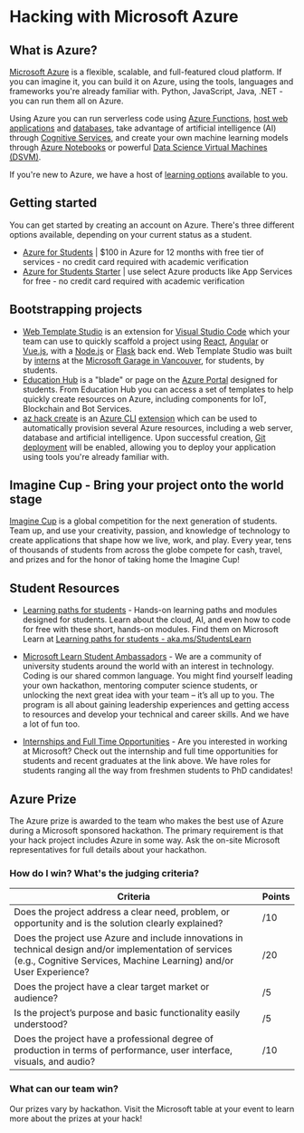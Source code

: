 # Hacking with Microsoft Azure

## What is Azure?

[Microsoft Azure](https://azure.microsoft.com/free/students/?WT.mc_id=hackwithazure-hackathon-cxa) is a flexible, scalable, and full-featured cloud platform. If you can imagine it, you can build it on Azure, using the tools, languages and frameworks you're already familiar with. Python, JavaScript, Java, .NET - you can run them all on Azure.

Using Azure you can run serverless code using [Azure Functions](https://azure.microsoft.com/services/functions/?WT.mc_id=hackwithazure-hackathon-cxa), [host web applications](https://azure.microsoft.com/services/app-service/?WT.mc_id=hackwithazure-hackathon-cxa) and [databases](https://azure.microsoft.com/product-categories/databases/?WT.mc_id=hackwithazure-hackathon-cxa), take advantage of artificial intelligence (AI) through [Cognitive Services](https://azure.microsoft.com/services/cognitive-services/?WT.mc_id=hackwithazure-hackathon-cxa), and create your own machine learning models through [Azure Notebooks](https://notebooks.azure.com/) or powerful [Data Science Virtual Machines (DSVM)](https://azure.microsoft.com/services/virtual-machines/data-science-virtual-machines/?WT.mc_id=hackwithazure-hackathon-cxa).

If you're new to Azure, we have a host of [learning options](./workshops/README.md) available to you.

## Getting started

You can get started by creating an account on Azure. There's three different options available, depending on your current status as a student.

- [Azure for Students](https://azure.microsoft.com/free/students/?WT.mc_id=hackwithazure-hackathon-cxa) | $100 in Azure for 12 months with free tier of services - no credit card required with academic verification
- [Azure for Students Starter](https://azure.microsoft.com/free/students-starter-faq/?WT.mc_id=hackwithazure-hackathon-cxa) | use select Azure products like App Services for free - no credit card required with academic verification

## Bootstrapping projects

- [Web Template Studio](https://github.com/microsoft/WebTemplateStudio/blob/dev/docs/install.md) is an extension for [Visual Studio Code](https://code.visualstudio.com/) which your team can use to quickly scaffold a project using [React](https://reactjs.org/), [Angular](https://angular.io/) or [Vue.js](https://vuejs.org/), with a [Node.js](https://nodejs.org) or [Flask](https://flask.palletsprojects.com/) back end. Web Template Studio was built by [interns](https://mcec.microsoft.ca/internships/) at the [Microsoft Garage in Vancouver](https://www.microsoft.com/garage/about/), for students, by students.
- [Education Hub](https://portal.azure.com/#blade/Microsoft_Azure_Education/EducationMenuBlade/overview) is a "blade" or page on the [Azure Portal](https://portal.azure.com) designed for students. From Education Hub you can access a set of templates to help quickly create resources on Azure, including components for IoT, Blockchain and Bot Services.
- [az hack create](./az-hack.md) is an [Azure CLI](https://docs.microsoft.com/cli/azure/?view=azure-cli-latest) [extension](https://docs.microsoft.com/cli/azure/azure-cli-extensions-overview?view=azure-cli-latest) which can be used to automatically provision several Azure resources, including a web server, database and artificial intelligence. Upon successful creation, [Git deployment](https://docs.microsoft.com/azure/app-service/deploy-local-git) will be enabled, allowing you to deploy your application using tools you're already familiar with.

## Imagine Cup - Bring your project onto the world stage

[Imagine Cup](https://imaginecup.microsoft.com/?WT.mc_id=hackwithazure-hackathon-cxa) is a global competition for the next generation of students. Team up, and use your creativity, passion, and knowledge of technology to create applications that shape how we live, work, and play. Every year, tens of thousands of students from across the globe compete for cash, travel, and prizes and for the honor of taking home the Imagine Cup!

## Student Resources

- [Learning paths for students](https://aka.ms/StudentsLearn) - Hands-on learning paths and modules designed for students. Learn about the cloud, AI, and even how to code for free with these short, hands-on modules. Find them on Microsoft Learn at [Learning paths for students - aka.ms/StudentsLearn](https://aka.ms/StudentsLearn)

- [Microsoft Learn Student Ambassadors](https://studentambassadors.microsoft.com/en-us) - We are a community of university students around the world with an interest in technology. Coding is our shared common language. You might find yourself leading your own hackathon, mentoring computer science students, or unlocking the next great idea with your team – it’s all up to you. The program is all about gaining leadership experiences and getting access to resources and develop your technical and career skills. And we have a lot of fun too.

- [Internships and Full Time Opportunities](https://careers.microsoft.com/students/) - Are you interested in working at Microsoft? Check out the internship and full time opportunities for students and recent graduates at the link above. We have roles for students ranging all the way from freshmen students to PhD candidates!

## Azure Prize

The Azure prize is awarded to the team who makes the best use of Azure during a Microsoft sponsored hackathon. The primary requirement is that your hack project includes Azure in some way. Ask the on-site Microsoft representatives for full details about your hackathon.

### How do I win? What's the judging criteria?

| Criteria | Points |
| -------- | ------ |
| Does the project address a clear need, problem, or opportunity and is the solution clearly explained? | /10 |
| Does the project use Azure and include innovations in technical design and/or implementation of services (e.g., Cognitive Services, Machine Learning) and/or User Experience? | /20 |
| Does the project have a clear target market or audience? | /5 |
| Is the project’s purpose and basic functionality easily understood? | /5 |
| Does the project have a professional degree of production in terms of performance, user interface, visuals, and audio? | /10 |

### What can our team win?

Our prizes vary by hackathon. Visit the Microsoft table at your event to learn more about the prizes at your hack!
